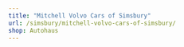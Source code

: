 ```yaml
---
title: "Mitchell Volvo Cars of Simsbury"
url: /simsbury/mitchell-volvo-cars-of-simsbury/
shop: Autohaus
---
```

